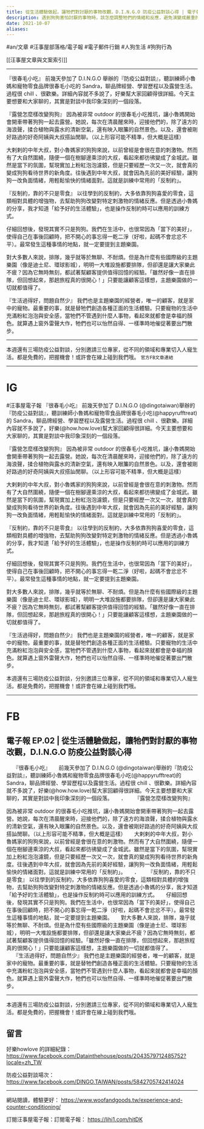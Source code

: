 ```yaml
---
title: 從生活體驗做起，讓牠們對討厭的事物改觀，D.I.N.G.O 防疫公益對談心得 | 電子報 EP.02
description: 遇到狗狗害怕討厭的事物時，該怎麼調整牠們的情緒和反應，避免演變成嚴重的行為問題？除了常用的零食之外，更根本且重要的是，主人要給予牠們足夠的快樂與安全感。
date: 2021-10-07
aliases:
---
```


#an/文章 #汪事屋部落格/電子報 #電子郵件行銷 #人狗生活 #狗狗行為

[[汪事屋文章與文案索引]]

---

『很春毛小吃』
前幾天參加了 D.I.N.G.O 舉辦的『防疫公益對談』，聽訓練師小魯媽和寵物零食品牌很春毛小吃的 Sandra，聊品牌經營、學習歷程以及露營生活。過程很 chill 、很歡樂。詳細內容就不多說了，好樂幫大家回顧得很詳細。今天主要想要和大家聊的，其實是對談中我印象深刻的一個段落。

『露營怎麼樣改變狗狗』
因為被非常 outdoor 的很春毛小吃推坑，讓小魯媽開始會開車帶著狗狗一起去露營。她說，每次在清晨醒來時，迎接他們的，除了遠方的海浪聲，揉合植物與露水的清新空氣，還有映入眼簾的自然景色。以及，還會被剛好路過的好奇阿姨與大叔搭訕閒聊。（以上形容可能不精準，但大概是這樣）

大剌剌的中年大叔，對小魯媽家的狗狗來說，以前曾經是會很在意的刺激物。然而有了大自然圍繞，隨便一個在樹腳邊乘涼的大叔，看起來都彷彿變成了金城武。雖然是當下的氛圍，幫現實加上粉紅泡泡濾鏡，但是只要經歷一次又一次，就會真的變成狗狗看待世界的新角度。往後遇到中年大叔，就會因為先前的美好經驗，讓狗狗一改負面情緒，用輕鬆愉快的情緒面對。這就是訓練中常用的「反制約」。

『反制約，靠的不只是零食』
以往學到的反制約，大多依靠狗狗喜愛的零食，這類相對具體的增強物，去幫助狗狗改變對特定刺激物的情緒反應。但是透過小魯媽的分享，我才知道「給予好的生活體驗」，也是操作反制約時可以應用的訓練方式。

仔細回想後，發現其實不只是狗狗。我們在生活中，也很常因為「當下的美好」，使得自己在事後回顧時，把不開心的事忘得一乾二淨（好啦，起碼不會忿忿不平）。最常發生這種事情的地點，就一定要提到主題樂園。

對大多數人來說，排隊，幾乎就等於無聊、不耐煩。但是為什麼有些國際級的主題樂園（像是迪士尼、環球影城），明明一大堆設施都要排隊，但卻還是讓大家樂此不疲？因為它無時無刻，都試著幫顧客提供值得回憶的經驗。「雖然好像一直在排隊，但回想起來，那趟旅程真的很開心！」只要能讓顧客這樣想，主題樂園做的一切就都值得了。

『生活過得好，問題自然少』
我們也是主題樂園的經營者，唯一的顧客，就是家中的寵物。最重要的事，就是替牠們創造各種正面的生活體驗。只要寵物的生活中充滿粉紅泡泡與安全感，當牠們不管遇到什麼人事物，看起來就都會是幸福的顏色。就算遇上窗外雷聲大作，牠們也可以怡然自得、一樣準時地催促著要出門散步。

---

本週還有三場防疫公益對談，分別邀請三位專家，從不同的領域和專業切入人寵生活。都是免費的，把握機會！或許會在線上碰到我們哦。 `官方FB文章連結`

---

# IG
#汪事屋電子報 
『很春毛小吃』
前幾天參加了 D.I.N.G.O (@dingotaiwan)舉辦的『防疫公益對談』，聽訓練師小魯媽和寵物零食品牌很春毛小吃(@happyrufftreat)的 Sandra，聊品牌經營、學習歷程以及露營生活。過程很 chill 、很歡樂。詳細內容就不多說了，好樂(@how.how.love)幫大家回顧得很詳細。今天主要想要和大家聊的，其實是對談中我印象深刻的一個段落。

『露營怎麼樣改變狗狗』
因為被非常 outdoor 的很春毛小吃推坑，讓小魯媽開始會開車帶著狗狗一起去露營。她說，每次在清晨醒來時，迎接他們的，除了遠方的海浪聲，揉合植物與露水的清新空氣，還有映入眼簾的自然景色。以及，還會被剛好路過的好奇阿姨與大叔搭訕閒聊。（以上形容可能不精準，但大概是這樣）

大剌剌的中年大叔，對小魯媽家的狗狗來說，以前曾經是會很在意的刺激物。然而有了大自然圍繞，隨便一個在樹腳邊乘涼的大叔，看起來都彷彿變成了金城武。雖然是當下的氛圍，幫現實加上粉紅泡泡濾鏡，但是只要經歷一次又一次，就會真的變成狗狗看待世界的新角度。往後遇到中年大叔，就會因為先前的美好經驗，讓狗狗一改負面情緒，用輕鬆愉快的情緒面對。這就是訓練中常用的「反制約」。

『反制約，靠的不只是零食』
以往學到的反制約，大多依靠狗狗喜愛的零食，這類相對具體的增強物，去幫助狗狗改變對特定刺激物的情緒反應。但是透過小魯媽的分享，我才知道「給予好的生活體驗」，也是操作反制約時可以應用的訓練方式。

仔細回想後，發現其實不只是狗狗。我們在生活中，也很常因為「當下的美好」，使得自己在事後回顧時，把不開心的事忘得一乾二淨（好啦，起碼不會忿忿不平）。最常發生這種事情的地點，就一定要提到主題樂園。

對大多數人來說，排隊，幾乎就等於無聊、不耐煩。但是為什麼有些國際級的主題樂園（像是迪士尼、環球影城），明明一大堆設施都要排隊，但卻還是讓大家樂此不疲？因為它無時無刻，都試著幫顧客提供值得回憶的經驗。「雖然好像一直在排隊，但回想起來，那趟旅程真的很開心！」只要能讓顧客這樣想，主題樂園做的一切就都值得了。

『生活過得好，問題自然少』
我們也是主題樂園的經營者，唯一的顧客，就是家中的寵物。最重要的事，就是替牠們創造各種正面的生活體驗。只要寵物的生活中充滿粉紅泡泡與安全感，當牠們不管遇到什麼人事物，看起來就都會是幸福的顏色。就算遇上窗外雷聲大作，牠們也可以怡然自得、一樣準時地催促著要出門散步。

本週還有三場防疫公益對談，分別邀請三位專家，從不同的領域和專業切入人寵生活。都是免費的，把握機會！或許會在線上碰到我們哦。 


---

# FB
電子報 EP.02 | 從生活體驗做起，讓牠們對討厭的事物改觀，D.I.N.G.O 防疫公益對談心得
　
-
　
『很春毛小吃』
　
前幾天參加了 D.I.N.G.O (@dingotaiwan)舉辦的『防疫公益對談』，聽訓練師小魯媽和寵物零食品牌很春毛小吃(@happyrufftreat)的 Sandra，聊品牌經營、學習歷程以及露營生活。過程很 chill 、很歡樂。詳細內容就不多說了，好樂(@how.how.love)幫大家回顧得很詳細。今天主要想要和大家聊的，其實是對談中我印象深刻的一個段落。
　
．
　
『露營怎麼樣改變狗狗』

因為被非常 outdoor 的很春毛小吃推坑，讓小魯媽開始會開車帶著狗狗一起去露營。她說，每次在清晨醒來時，迎接他們的，除了遠方的海浪聲，揉合植物與露水的清新空氣，還有映入眼簾的自然景色。以及，還會被剛好路過的好奇阿姨與大叔搭訕閒聊。（以上形容可能不精準，但大概是這樣）
　
大剌剌的中年大叔，對小魯媽家的狗狗來說，以前曾經是會很在意的刺激物。然而有了大自然圍繞，隨便一個在樹腳邊乘涼的大叔，看起來都彷彿變成了金城武。雖然是當下的氛圍，幫現實加上粉紅泡泡濾鏡，但是只要經歷一次又一次，就會真的變成狗狗看待世界的新角度。往後遇到中年大叔，就會因為先前的美好經驗，讓狗狗一改負面情緒，用輕鬆愉快的情緒面對。這就是訓練中常用的「反制約」。
　
．
　
『反制約，靠的不只是零食』
以往學到的反制約，大多依靠狗狗喜愛的零食，這類相對具體的增強物，去幫助狗狗改變對特定刺激物的情緒反應。但是透過小魯媽的分享，我才知道「給予好的生活體驗」，也是操作反制約時可以應用的訓練方式。
　
仔細回想後，發現其實不只是狗狗。我們在生活中，也很常因為「當下的美好」，使得自己在事後回顧時，把不開心的事忘得一乾二淨（好啦，起碼不會忿忿不平）。最常發生這種事情的地點，就一定要提到主題樂園。
　
對大多數人來說，排隊，幾乎就等於無聊、不耐煩。但是為什麼有些國際級的主題樂園（像是迪士尼、環球影城），明明一大堆設施都要排隊，但卻還是讓大家樂此不疲？因為它無時無刻，都試著幫顧客提供值得回憶的經驗。「雖然好像一直在排隊，但回想起來，那趟旅程真的很開心！」只要能讓顧客這樣想，主題樂園做的一切就都值得了。
　
．
　
『生活過得好，問題自然少』
我們也是主題樂園的經營者，唯一的顧客，就是家中的寵物。最重要的事，就是替牠們創造各種正面的生活體驗。只要寵物的生活中充滿粉紅泡泡與安全感，當牠們不管遇到什麼人事物，看起來就都會是幸福的顏色。就算遇上窗外雷聲大作，牠們也可以怡然自得、一樣準時地催促著要出門散步。

---

本週還有三場防疫公益對談，分別邀請三位專家，從不同的領域和專業切入人寵生活。都是免費的，把握機會！或許會在線上碰到我們哦。 

## 留言
好樂howlove 的詳細紀錄：
https://www.facebook.com/Datainthehouse/posts/2043579712485752?locale=zh_TW

防疫公益對談場次：
https://www.facebook.com/DINGO.TAIWAN/posts/5842705742414024

---

網站閱讀，體驗更好：
https://www.woofandgoods.tw/experience-and-counter-conditioning/

訂閱汪事屋電子報：訂閱電子報：
https://lihi1.com/hitDK